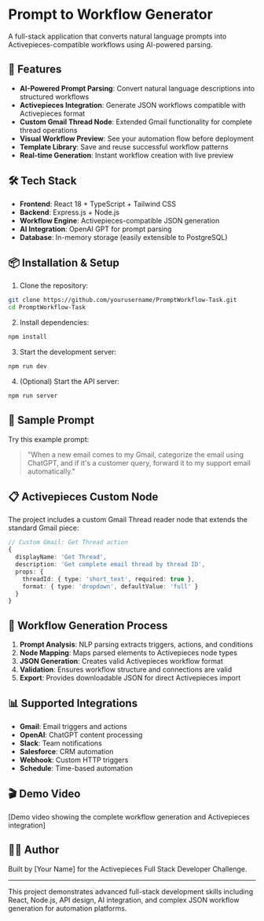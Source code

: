 # Prompt to Workflow Generator

A full-stack application that converts natural language prompts into Activepieces-compatible workflows using AI-powered parsing.

## 🚀 Features

- **AI-Powered Prompt Parsing**: Convert natural language descriptions into structured workflows
- **Activepieces Integration**: Generate JSON workflows compatible with Activepieces format
- **Custom Gmail Thread Node**: Extended Gmail functionality for complete thread operations
- **Visual Workflow Preview**: See your automation flow before deployment
- **Template Library**: Save and reuse successful workflow patterns
- **Real-time Generation**: Instant workflow creation with live preview

## 🛠 Tech Stack

- **Frontend**: React 18 + TypeScript + Tailwind CSS
- **Backend**: Express.js + Node.js
- **Workflow Engine**: Activepieces-compatible JSON generation
- **AI Integration**: OpenAI GPT for prompt parsing
- **Database**: In-memory storage (easily extensible to PostgreSQL)

## 📦 Installation & Setup

1. Clone the repository:
```bash
git clone https://github.com/yourusername/PromptWorkflow-Task.git
cd PromptWorkflow-Task
```

2. Install dependencies:
```bash
npm install
```

3. Start the development server:
```bash
npm run dev
```

4. (Optional) Start the API server:
```bash
npm run server
```

## 🎯 Sample Prompt

Try this example prompt:
> "When a new email comes to my Gmail, categorize the email using ChatGPT, and if it's a customer query, forward it to my support email automatically."

## 📋 Activepieces Custom Node

The project includes a custom Gmail Thread reader node that extends the standard Gmail piece:

```typescript
// Custom Gmail: Get Thread action
{
  displayName: 'Get Thread',
  description: 'Get complete email thread by thread ID',
  props: {
    threadId: { type: 'short_text', required: true },
    format: { type: 'dropdown', defaultValue: 'full' }
  }
}
```

## 🔄 Workflow Generation Process

1. **Prompt Analysis**: NLP parsing extracts triggers, actions, and conditions
2. **Node Mapping**: Maps parsed elements to Activepieces node types
3. **JSON Generation**: Creates valid Activepieces workflow format
4. **Validation**: Ensures workflow structure and connections are valid
5. **Export**: Provides downloadable JSON for direct Activepieces import

## 📊 Supported Integrations

- **Gmail**: Email triggers and actions
- **OpenAI**: ChatGPT content processing
- **Slack**: Team notifications
- **Salesforce**: CRM automation
- **Webhook**: Custom HTTP triggers
- **Schedule**: Time-based automation

## 🎬 Demo Video

[Demo video showing the complete workflow generation and Activepieces integration]

## 👨‍💻 Author

Built by [Your Name] for the Activepieces Full Stack Developer Challenge.

---

This project demonstrates advanced full-stack development skills including React, Node.js, API design, AI integration, and complex JSON workflow generation for automation platforms.